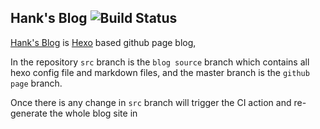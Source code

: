 
## Hank's Blog ![Build Status](https://github.com/zhaohongxuan/blog_source/actions/workflows/deploy.yml/badge.svg?branch=gh-pages)

[Hank's Blog](https://zhaohongxuan.github.io) is [Hexo](https://github.com/hexojs/hexo) based github page blog, 

In the repository `src` branch is the `blog source` branch which contains all hexo config file and markdown files, and the master branch is the `github page` branch.

Once there is any change in `src` branch will trigger the CI action and re-generate the whole blog site in  
